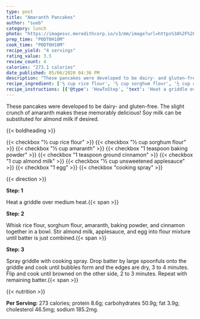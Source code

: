 ```yaml
---
type: post
title: "Amaranth Pancakes"
author: "sueb"
category: lunch
photo: "https://imagesvc.meredithcorp.io/v3/mm/image?url=https%3A%2F%2Fimages.media-allrecipes.com%2Fuserphotos%2F1561849.jpg"
prep_time: "P0DT0H10M"
cook_time: "P0DT0H10M"
recipe_yield: "4 servings"
rating_value: 3.5
review_count: 4
calories: "273.1 calories"
date_published: 05/06/2020 04:36 PM
description: "These pancakes were developed to be dairy- and gluten-free. The slight crunch of amaranth makes these memorably delicious! Soy milk can be substituted for almond milk if desired."
recipe_ingredient: ['½ cup rice flour', '½ cup sorghum flour', '½ cup amaranth', '1 teaspoon baking powder', '1 teaspoon ground cinnamon', '1 cup almond milk', '½ cup unsweetened applesauce', '1 egg', 'cooking spray']
recipe_instructions: [{'@type': 'HowToStep', 'text': 'Heat a griddle over medium heat.\n'}, {'@type': 'HowToStep', 'text': 'Whisk rice flour, sorghum flour, amaranth, baking powder, and cinnamon together in a bowl. Stir almond milk, applesauce, and egg into flour mixture until batter is just combined.\n'}, {'@type': 'HowToStep', 'text': 'Spray griddle with cooking spray. Drop batter by large spoonfuls onto the griddle and cook until bubbles form and the edges are dry, 3 to 4 minutes. Flip and cook until browned on the other side, 2 to 3 minutes. Repeat with remaining batter.\n'}]
---
```


These pancakes were developed to be dairy- and gluten-free. The slight crunch of amaranth makes these memorably delicious! Soy milk can be substituted for almond milk if desired. 

{{< boldheading >}}

{{< checkbox "½ cup rice flour" >}}
{{< checkbox "½ cup sorghum flour" >}}
{{< checkbox "½ cup amaranth" >}}
{{< checkbox "1 teaspoon baking powder" >}}
{{< checkbox "1 teaspoon ground cinnamon" >}}
{{< checkbox "1 cup almond milk" >}}
{{< checkbox "½ cup unsweetened applesauce" >}}
{{< checkbox "1  egg" >}}
{{< checkbox "cooking spray" >}}


{{< direction >}}

**Step: 1**

Heat a griddle over medium heat.{{< span >}}

**Step: 2**

Whisk rice flour, sorghum flour, amaranth, baking powder, and cinnamon together in a bowl. Stir almond milk, applesauce, and egg into flour mixture until batter is just combined.{{< span >}}

**Step: 3**

Spray griddle with cooking spray. Drop batter by large spoonfuls onto the griddle and cook until bubbles form and the edges are dry, 3 to 4 minutes. Flip and cook until browned on the other side, 2 to 3 minutes. Repeat with remaining batter.{{< span >}}

{{< nutrition >}}

**Per Serving:** 273 calories; protein 8.6g; carbohydrates 50.9g; fat 3.9g; cholesterol 46.5mg; sodium 185.2mg.